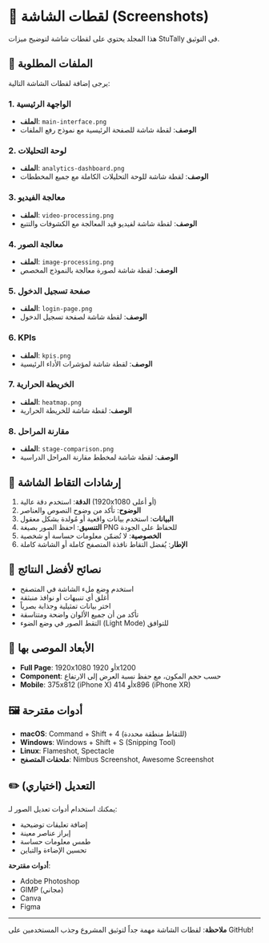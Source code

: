 # 📸 لقطات الشاشة (Screenshots)

هذا المجلد يحتوي على لقطات شاشة لتوضيح ميزات StuTally في التوثيق.

## 📁 الملفات المطلوبة

يرجى إضافة لقطات الشاشة التالية:

### 1. الواجهة الرئيسية
- **الملف**: `main-interface.png`
- **الوصف**: لقطة شاشة للصفحة الرئيسية مع نموذج رفع الملفات

### 2. لوحة التحليلات
- **الملف**: `analytics-dashboard.png`
- **الوصف**: لقطة شاشة للوحة التحليلات الكاملة مع جميع المخططات

### 3. معالجة الفيديو
- **الملف**: `video-processing.png`
- **الوصف**: لقطة شاشة لفيديو قيد المعالجة مع الكشوفات والتتبع

### 4. معالجة الصور
- **الملف**: `image-processing.png`
- **الوصف**: لقطة شاشة لصورة معالجة بالنموذج المخصص

### 5. صفحة تسجيل الدخول
- **الملف**: `login-page.png`
- **الوصف**: لقطة شاشة لصفحة تسجيل الدخول

### 6. KPIs
- **الملف**: `kpis.png`
- **الوصف**: لقطة شاشة لمؤشرات الأداء الرئيسية

### 7. الخريطة الحرارية
- **الملف**: `heatmap.png`
- **الوصف**: لقطة شاشة للخريطة الحرارية

### 8. مقارنة المراحل
- **الملف**: `stage-comparison.png`
- **الوصف**: لقطة شاشة لمخطط مقارنة المراحل الدراسية

## 📝 إرشادات التقاط الشاشة

1. **الدقة**: استخدم دقة عالية (1920x1080 أو أعلى)
2. **الوضوح**: تأكد من وضوح النصوص والعناصر
3. **البيانات**: استخدم بيانات واقعية أو مُولدة بشكل معقول
4. **التنسيق**: احفظ الصور بصيغة PNG للحفاظ على الجودة
5. **الخصوصية**: لا تُضمّن معلومات حساسة أو شخصية
6. **الإطار**: يُفضل التقاط نافذة المتصفح كاملة أو الشاشة كاملة

## 🎨 نصائح لأفضل النتائج

- استخدم وضع ملء الشاشة في المتصفح
- أغلق أي تنبيهات أو نوافذ منبثقة
- اختر بيانات تمثيلية وجذابة بصرياً
- تأكد من أن جميع الألوان واضحة ومتناسقة
- التقط الصور في وضع الضوء (Light Mode) للتوافق

## 📐 الأبعاد الموصى بها

- **Full Page**: 1920x1080 أو 1920x1200
- **Component**: حسب حجم المكون، مع حفظ نسبة العرض إلى الارتفاع
- **Mobile**: 375x812 (iPhone X) أو 414x896 (iPhone XR)

## 🖼️ أدوات مقترحة

- **macOS**: Command + Shift + 4 (للتقاط منطقة محددة)
- **Windows**: Windows + Shift + S (Snipping Tool)
- **Linux**: Flameshot, Spectacle
- **ملحقات المتصفح**: Nimbus Screenshot, Awesome Screenshot

## ✏️ التعديل (اختياري)

يمكنك استخدام أدوات تعديل الصور لـ:
- إضافة تعليقات توضيحية
- إبراز عناصر معينة
- طمس معلومات حساسة
- تحسين الإضاءة والتباين

**أدوات مقترحة**:
- Adobe Photoshop
- GIMP (مجاني)
- Canva
- Figma

---

**ملاحظة**: لقطات الشاشة مهمة جداً لتوثيق المشروع وجذب المستخدمين على GitHub!

